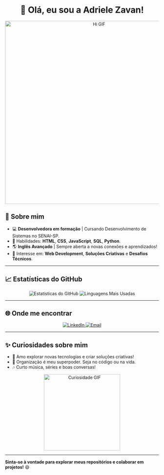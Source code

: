 # <div align="center">👋 Olá, eu sou a <span style="animation: bounce 1.5s infinite;">Adriele Zavan</span>!</div>

<p align="center">
  <img src="https://i.pinimg.com/originals/a5/d1/f6/a5d1f61e89bdce061817723044f8a757.gif" width="600" alt="Hi GIF">
</p>

## 🌟 Sobre mim 
- 💻 **Desenvolvedora em formação** | Cursando Desenvolvimento de Sistemas no SENAI-SP.
- 📜 Habilidades: **HTML**, **CSS**, **JavaScript**, **SQL**, **Python**.
- 🌎 **Inglês Avançado** | Sempre aberta a novas conexões e aprendizados!
- 🎯 Interesse em: **Web Development**, **Soluções Criativas** e **Desafios Técnicos**.

---

## 📈 Estatísticas do GitHub
<p align="center">
  <img src="https://github-readme-stats.vercel.app/api?username=AdrieleZavan&show_icons=true&theme=radical" alt="Estatísticas do GitHub">
  <img src="https://github-readme-stats.vercel.app/api/top-langs/?username=AdrieleZavan&layout=compact&theme=radical" alt="Linguagens Mais Usadas">
</p>

---

## 🌐 Onde me encontrar
<p align="center">
  <a href="https://www.linkedin.com/in/adrielezavan/" target="_blank">
    <img src="https://img.shields.io/badge/LinkedIn-blue?style=for-the-badge&logo=linkedin&logoColor=white" alt="LinkedIn">
  </a>
  <a href="mailto:adrielezavan@example.com">
    <img src="https://img.shields.io/badge/Email-D14836?style=for-the-badge&logo=gmail&logoColor=white" alt="Email">
  </a>
</p>

---

## ✨ Curiosidades sobre mim
- 🚀 Amo explorar novas tecnologias e criar soluções criativas!
- 🎨 Organização é meu superpoder. Seja no código ou na vida.
- 🎶 Curto música, séries e boas conversas!

<p align="center">
  <img src="https://media.giphy.com/media/1rNWuuyaQJbIk/giphy.gif" width="250" alt="Curiosidade GIF">
</p>

---

**Sinta-se à vontade para explorar meus repositórios e colaborar em projetos!** 😄
